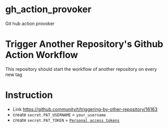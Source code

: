 # gh_action_provoker
Git hub action provoker 


# Trigger Another Repository's Github Action Workflow
This repository should start the workflow of another repository on every new tag


# Instruction
* Link https://github.community/t/triggering-by-other-repository/16163
* create `secret.PAT_USERNAME` = `your_username`
* create `secret.PAT_TOKEN` = [`Personal access tokens`](https://github.com/settings/tokens)